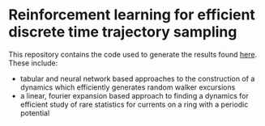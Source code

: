 # Reinforcement learning for efficient discrete time trajectory sampling
 
This repository contains the code used to generate the results found [here](https://arxiv.org/abs/2005.12890). These include:
- tabular and neural network based approaches to the construction of a dynamics which efficiently generates random walker excursions
- a linear, fourier expansion based approach to finding a dynamics for efficient study of rare statistics for currents on a ring with a periodic potential
